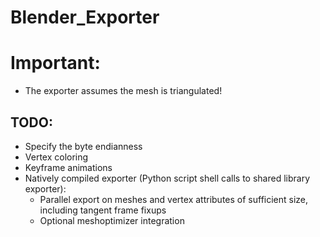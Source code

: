
# Blender_Exporter

# Important:
- The exporter assumes the mesh is triangulated!

## TODO:
- Specify the byte endianness
- Vertex coloring
- Keyframe animations
- Natively compiled exporter (Python script shell calls to shared library exporter):
    - Parallel export on meshes and vertex attributes of sufficient size, including tangent frame fixups
    - Optional meshoptimizer integration
